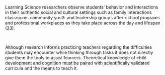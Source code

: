 <p><span style=font-weight: 400;>Learning Science researchers observe students' behavior and interactions in their authentic social and cultural settings such as family interactions classrooms community youth and leadership groups after-school programs and professional workplaces as they take place across the day and lifespan (23).</span></p>  <p> </p>  <p><span style=font-weight: 400;>Although research informs practicing teachers regarding the difficulties students may encounter while thinking through tasks it does not directly give them the tools to assist learners. Theoretical knowledge of child development and cognition must be paired with scientifically validated curricula and the means to teach it.</span></p>